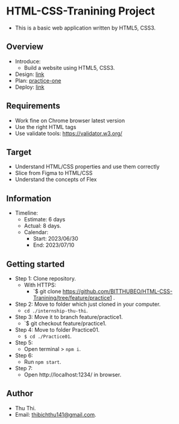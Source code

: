 # HTML-CSS-Tranining Project
- This is a basic web application written by HTML5, CSS3.

## Overview
- Introduce:
  - Build a website using HTML5, CSS3.
- Design: [link](<https://www.figma.com/file/EU7YtWp4zSAzwJ67VVNv3k/Web%2FMobile-%E2%80%94-Template-Website-(Community)?node-id=3%3A17&mode=dev>)
- Plan: [practice-one](https://docs.google.com/document/d/1oUYOh4dNlgiXUb9zFs2pPquenpI5km3scWYhnjrYl7I/edit)
- Deploy: [link]()

## Requirements

- Work fine on Chrome browser latest version
- Use the right HTML tags
- Use validate tools: https://validator.w3.org/

## Target

- Understand HTML/CSS properties and use them correctly
- Slice from Figma to HTML/CSS
- Understand the concepts of Flex

## Information

- Timeline:
  - Estimate: 6 days
  - Actual: 8 days.
  - Calendar:
    - Start: 2023/06/30
    - End: 2023/07/10

## Getting started

- Step 1: Clone repository.
  - With HTTPS:
    - `$ git clone https://github.com/BITTHUBEO/HTML-CSS-Tranining/tree/feature/practice1 .
- Step 2: Move to folder which just cloned in your computer.
  - `cd ./internship-thu-thi`.
- Step 3: Move it to branch feature/practice1.
  - `$ git checkout feature/practice1.
- Step 4: Move to folder Practice01.
  - `$ cd ./Practice01`.
- Step 5:
  - Open terminal > `npm i`.
- Step 6:
  - Run `npm start`.
- Step 7:
  - Open http://localhost:1234/ in browser.

## Author

- Thu Thi.
- Email: [thibichthu141@gmail.com](thibichthu141@gmail.com).
